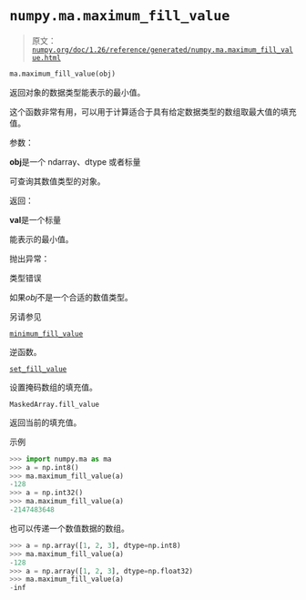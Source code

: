 # `numpy.ma.maximum_fill_value`

> 原文：[`numpy.org/doc/1.26/reference/generated/numpy.ma.maximum_fill_value.html`](https://numpy.org/doc/1.26/reference/generated/numpy.ma.maximum_fill_value.html)

```py
ma.maximum_fill_value(obj)
```

返回对象的数据类型能表示的最小值。

这个函数非常有用，可以用于计算适合于具有给定数据类型的数组取最大值的填充值。

参数：

**obj**是一个 ndarray、dtype 或者标量

可查询其数值类型的对象。

返回：

**val**是一个标量

能表示的最小值。

抛出异常：

类型错误

如果*obj*不是一个合适的数值类型。

另请参见

[`minimum_fill_value`](https://numpy.org/doc/1.26/reference/generated/numpy.ma.minimum_fill_value.html#numpy.ma.minimum_fill_value "numpy.ma.minimum_fill_value")

逆函数。

[`set_fill_value`](https://numpy.org/doc/1.26/reference/generated/numpy.ma.set_fill_value.html#numpy.ma.set_fill_value "numpy.ma.set_fill_value")

设置掩码数组的填充值。

`MaskedArray.fill_value`

返回当前的填充值。

示例

```py
>>> import numpy.ma as ma
>>> a = np.int8()
>>> ma.maximum_fill_value(a)
-128
>>> a = np.int32()
>>> ma.maximum_fill_value(a)
-2147483648 
```

也可以传递一个数值数据的数组。

```py
>>> a = np.array([1, 2, 3], dtype=np.int8)
>>> ma.maximum_fill_value(a)
-128
>>> a = np.array([1, 2, 3], dtype=np.float32)
>>> ma.maximum_fill_value(a)
-inf 
```
